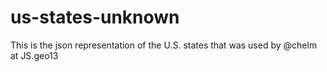 us-states-unknown
=================

This is the json representation of the U.S. states that was used by @chelm at JS.geo13